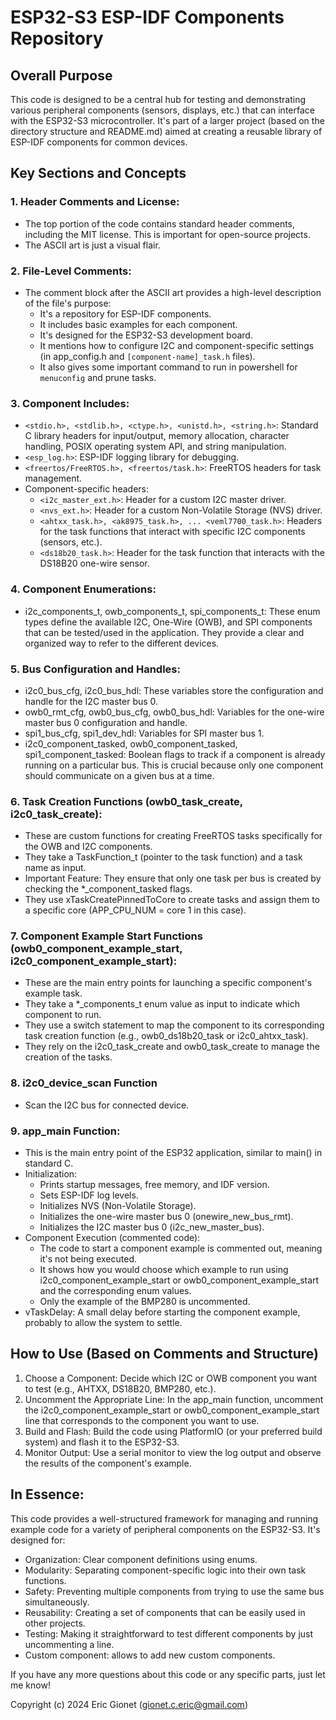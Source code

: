 # ESP32-S3 ESP-IDF Components Repository
## Overall Purpose

This code is designed to be a central hub for testing and demonstrating various peripheral components (sensors, displays, etc.) that can interface with the ESP32-S3 microcontroller. It's part of a larger project (based on the directory structure and README.md) aimed at creating a reusable library of ESP-IDF components for common devices.

## Key Sections and Concepts

### 1. Header Comments and License:

- The top portion of the code contains standard header comments, including the MIT license. This is important for open-source projects.
- The ASCII art is just a visual flair.

### 2. File-Level Comments:

- The comment block after the ASCII art provides a high-level description of the file's purpose:
    - It's a repository for ESP-IDF components.
    - It includes basic examples for each component.
    - It's designed for the ESP32-S3 development board.
    - It mentions how to configure I2C and component-specific settings (in app_config.h and `[component-name]_task.h` files).
    - It also gives some important command to run in powershell for `menuconfig` and prune tasks.

### 3. Component Includes:

- ```<stdio.h>, <stdlib.h>, <ctype.h>, <unistd.h>, <string.h>```: Standard C library headers for input/output, memory allocation, character handling, POSIX operating system API, and string manipulation.
- ```<esp_log.h>```: ESP-IDF logging library for debugging.
- ```<freertos/FreeRTOS.h>, <freertos/task.h>```: FreeRTOS headers for task management.
- Component-specific headers:
    - ```<i2c_master_ext.h>```: Header for a custom I2C master driver.
    - ```<nvs_ext.h>```: Header for a custom Non-Volatile Storage (NVS) driver.
    - ```<ahtxx_task.h>, <ak8975_task.h>, ... <veml7700_task.h>```: Headers for the task functions that interact with specific I2C components (sensors, etc.).
    - ```<ds18b20_task.h>```: Header for the task function that interacts with the DS18B20 one-wire sensor.

### 4. Component Enumerations:

- i2c_components_t, owb_components_t, spi_components_t: These enum types define the available I2C, One-Wire (OWB), and SPI components that can be tested/used in the application. They provide a clear and organized way to refer to the different devices.

### 5. Bus Configuration and Handles:

- i2c0_bus_cfg, i2c0_bus_hdl: These variables store the configuration and handle for the I2C master bus 0.
- owb0_rmt_cfg, owb0_bus_cfg, owb0_bus_hdl: Variables for the one-wire master bus 0 configuration and handle.
- spi1_bus_cfg, spi1_dev_hdl: Variables for SPI master bus 1.
- i2c0_component_tasked, owb0_component_tasked, spi1_component_tasked: Boolean flags to track if a component is already running on a particular bus. This is crucial because only one component should communicate on a given bus at a time.

### 6. Task Creation Functions (owb0_task_create, i2c0_task_create):

- These are custom functions for creating FreeRTOS tasks specifically for the OWB and I2C components.
- They take a TaskFunction_t (pointer to the task function) and a task name as input.
- Important Feature: They ensure that only one task per bus is created by checking the *_component_tasked flags.
- They use xTaskCreatePinnedToCore to create tasks and assign them to a specific core (APP_CPU_NUM = core 1 in this case).

### 7. Component Example Start Functions (owb0_component_example_start, i2c0_component_example_start):

- These are the main entry points for launching a specific component's example task.
- They take a *_components_t enum value as input to indicate which component to run.
- They use a switch statement to map the component to its corresponding task creation function (e.g., owb0_ds18b20_task or i2c0_ahtxx_task).
- They rely on the i2c0_task_create and owb0_task_create to manage the creation of the tasks.

### 8. i2c0_device_scan Function

- Scan the I2C bus for connected device.

### 9. app_main Function:

- This is the main entry point of the ESP32 application, similar to main() in standard C.
- Initialization:
    - Prints startup messages, free memory, and IDF version.
    - Sets ESP-IDF log levels.
    - Initializes NVS (Non-Volatile Storage).
    - Initializes the one-wire master bus 0 (onewire_new_bus_rmt).
    - Initializes the I2C master bus 0 (i2c_new_master_bus).
- Component Execution (commented code):
    - The code to start a component example is commented out, meaning it's not being executed.
    - It shows how you would choose which example to run using i2c0_component_example_start or owb0_component_example_start and the corresponding enum values.
    - Only the example of the BMP280 is uncommented.
- vTaskDelay: A small delay before starting the component example, probably to allow the system to settle.

## How to Use (Based on Comments and Structure)

1. Choose a Component: Decide which I2C or OWB component you want to test (e.g., AHTXX, DS18B20, BMP280, etc.).
2. Uncomment the Appropriate Line: In the app_main function, uncomment the i2c0_component_example_start or owb0_component_example_start line that corresponds to the component you want to use.
3. Build and Flash: Build the code using PlatformIO (or your preferred build system) and flash it to the ESP32-S3.
4. Monitor Output: Use a serial monitor to view the log output and observe the results of the component's example.

## In Essence:

This code provides a well-structured framework for managing and running example code for a variety of peripheral components on the ESP32-S3. It's designed for:

- Organization: Clear component definitions using enums.
- Modularity: Separating component-specific logic into their own task functions.
- Safety: Preventing multiple components from trying to use the same bus simultaneously.
- Reusability: Creating a set of components that can be easily used in other projects.
- Testing: Making it straightforward to test different components by just uncommenting a line.
- Custom component: allows to add new custom components.

If you have any more questions about this code or any specific parts, just let me know!



Copyright (c) 2024 Eric Gionet (gionet.c.eric@gmail.com)